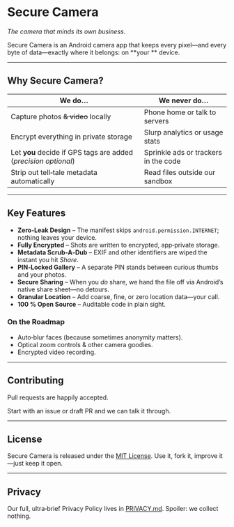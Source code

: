 # Secure Camera

*The camera that minds its own business.*

Secure Camera is an Android camera app that keeps every pixel—and every byte of data—exactly where it belongs: on **your
** device.

---

## Why Secure Camera?

| We do…                                                          | We never do…                         |
|-----------------------------------------------------------------|--------------------------------------|
| Capture photos ~~& video~~ locally                              | Phone home or talk to servers        |
| Encrypt everything in private storage                           | Slurp analytics or usage stats       |
| Let **you** decide if GPS tags are added (_precision optional_) | Sprinkle ads or trackers in the code |
| Strip out tell‑tale metadata automatically                      | Read files outside our sandbox       |

---

## Key Features

* **Zero‑Leak Design** – The manifest skips `android.permission.INTERNET`; nothing leaves your device.
* **Fully Encrypted** – Shots are written to encrypted, app‑private storage.
* **Metadata Scrub‑A‑Dub** – EXIF and other identifiers are wiped the instant you hit *Share*.
* **PIN‑Locked Gallery** – A separate PIN stands between curious thumbs and your photos.
* **Secure Sharing** – When you *do* share, we hand the file off via Android’s native share sheet—no detours.
* **Granular Location** – Add coarse, fine, or zero location data—your call.
* **100 % Open Source** – Auditable code in plain sight.

### On the Roadmap

* Auto‑blur faces (because sometimes anonymity matters).
* Optical zoom controls & other camera goodies.
* Encrypted video recording.

---

## Contributing

Pull requests are happily accepted.

Start with an issue or draft PR and we can talk it through.

---

## License

Secure Camera is released under the [MIT License](LICENSE). Use it, fork it, improve it—just keep it open.

---

## Privacy

Our full, ultra‑brief Privacy Policy lives in [PRIVACY.md](PRIVACY.md). Spoiler: we collect nothing.